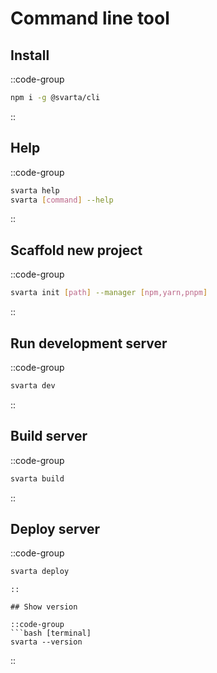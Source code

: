 # Command line tool

## Install

::code-group
  ```bash [terminal]
  npm i -g @svarta/cli
  ```
::

## Help

::code-group
  ```bash [terminal]
  svarta help
  svarta [command] --help
  ```
::

## Scaffold new project

::code-group
  ```bash [terminal]
  svarta init [path] --manager [npm,yarn,pnpm]
  ```
::

## Run development server

::code-group
  ```bash [terminal]
  svarta dev
  ```
::

## Build server

::code-group
  ```bash [terminal]
  svarta build
  ```
::

## Deploy server

::code-group
  ```bash [terminal]
  svarta deploy
  ```
  ```
::

## Show version

::code-group
  ```bash [terminal]
  svarta --version
  ```
::

